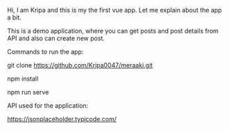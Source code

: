 Hi, I am Kripa and this is my the first vue app.
Let me explain about the app a bit.

This is a demo application, where you can get posts and post details
from API and also can create new post.

Commands to run the app:

git clone https://github.com/Kripa0047/meraaki.git

npm install

npm run serve

API used for the application:

https://jsonplaceholder.typicode.com/
